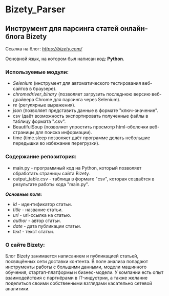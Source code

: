 # Bizety_Parser

## Инструмент для парсинга статей онлайн-блога Bizety

Ссылка на блог: _https://bizety.com/_

Основной язык, на котором был написан код: **Python**.

### Используемые модули:
* _Selenium_ (инструмент для автоматического тестирования веб-сайтов в браузере).
* _chromedriver_binary_ (позволяет загрузить последнюю версию веб-драйвера Chrome для парсинга через Selenium).
* _re_ (регулярные выражения).
* _json_ (позволяет представить данные в формате "ключ-значение".
* csv (даёт возможность экспортировать полученные файлы в таблицу формата ".csv".
* BeautifulSoup (позволяет упростить просмотр html-оболочки веб-страницы для поиска информации).
* time (time.sleep позволяет даёт программе делать небольшие передышки во избежание перегрузки).

### Содержание репозитория:
* main.py - программный код на Python, который позволяет обработать страницы сайта Bizety.
* output_table.csv - таблица в формате "csv", которая создаётся в результате работы кода "main.py".

**_Основные поля:_**
* _id_ - идентификатор статьи.
* _title_ - название статьи.
* _url_ - url-ссылка на статью.
* _author_ - автор статьи.
* _date_ - дата публикации статьи.
* _text_ - текст статьи.

### О сайте Bizety:
Блог Bizety занимается написанием и публикацией статьей, посвящённых сети доставки контента. В поле анализа попадают инструменты работы с большими данными, модели машинного обучения, стартап-платформы и бизнес-модели. У компании есть опыт взаимодействия с партнёрами в IT-индустрии, а также желание поделиться своими собственными взглядами касательно сетевой аналитики.
